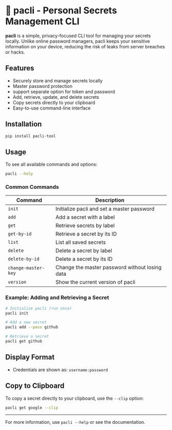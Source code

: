 # 🔐 pacli - Personal Secrets Management CLI

**pacli** is a simple, privacy-focused CLI tool for managing your secrets locally. Unlike online password managers, pacli keeps your sensitive information on your device, reducing the risk of leaks from server breaches or hacks.

## Features

- Securely store and manage secrets locally
- Master password protection
- support separate option for token and password
- Add, retrieve, update, and delete secrets
- Copy secrets directly to your clipboard
- Easy-to-use command-line interface

## Installation

```sh
pip install pacli-tool
```

## Usage

To see all available commands and options:

```sh
pacli --help
```

### Common Commands

| Command                | Description                                      |
|------------------------|--------------------------------------------------|
| `init`                 | Initialize pacli and set a master password        |
| `add`                  | Add a secret with a label                        |
| `get`                  | Retrieve secrets by label                        |
| `get-by-id`            | Retrieve a secret by its ID                      |
| `list`                 | List all saved secrets                           |
| `delete`               | Delete a secret by label                         |
| `delete-by-id`         | Delete a secret by its ID                        |
| `change-master-key`    | Change the master password without losing data   |
| `version`              | Show the current version of pacli                |

### Example: Adding and Retrieving a Secret

```sh
# Initialize pacli (run once)
pacli init

# Add a new secret
pacli add --pass github

# Retrieve a secret
pacli get github
```

## Display Format

- Credentials are shown as: `username:password`

## Copy to Clipboard

To copy a secret directly to your clipboard, use the `--clip` option:

```sh
pacli get google --clip
```

---

For more information, use `pacli --help` or see the documentation.
